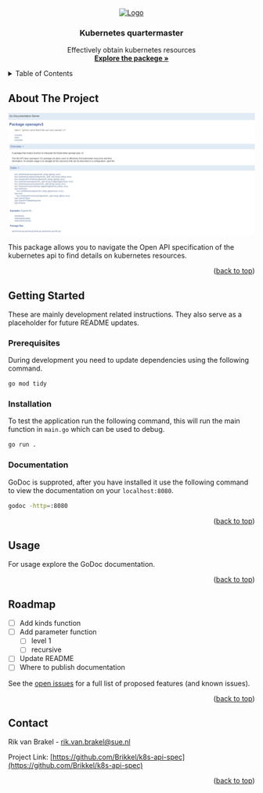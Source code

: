 <!-- Back t top pointer -->
<a name="readme-top"></a>


<!-- PROJECT LOGO -->
<br />
<div align="center">
  <a href="https://github.com/Brikkel/quartermaster-api">
    <img src="images/logo.png" alt="Logo" width="80" height="80">
  </a>

  <h3 align="center">Kubernetes quartermaster</h3>

  <p align="center">
    Effectively obtain kubernetes resources
    <br />
    <a href="https://github.com/Brikkel/quartermaster-api"><strong>Explore the packege »</strong></a>
    <br />
    
  </p>
</div>



<!-- TABLE OF CONTENTS -->
<details>
  <summary>Table of Contents</summary>
  <ol>
    <li>
      <a href="#about-the-project">About The Project</a>
    </li>
    <li>
      <a href="#getting-started">Getting Started</a>
      <ul>
        <li><a href="#prerequisites">Prerequisites</a></li>
        <li><a href="#installation">Installation</a></li>
      </ul>
    </li>
    <li><a href="#usage">Usage</a></li>
    <li><a href="#roadmap">Roadmap</a></li>
  </ol>
</details>



<!-- ABOUT THE PROJECT -->
## About The Project

![Product Name Screen Shot](https://github.com/Brikkel/k8s-api-spec/blob/master/images/documentation.jpeg?raw=true)

This package allows you to navigate the Open API specification of the kubernetes api to find details on kubernetes resources.

<p align="right">(<a href="#readme-top">back to top</a>)</p>



<!-- GETTING STARTED -->
## Getting Started

These are mainly development related instructions. They also serve as a placeholder for future README updates.

### Prerequisites

During development you need to update dependencies using the following command.

```bash
go mod tidy
```


### Installation

To test the application run the following command, this will run the main function in `main.go` which can be used to debug.

```bash
go run .
```

### Documentation

GoDoc is supproted, after you have installed it use the following command to view the documentation on your `localhost:8080`.

```bash
godoc -http=:8080
```

<p align="right">(<a href="#readme-top">back to top</a>)</p>



<!-- USAGE EXAMPLES -->
## Usage

For usage explore the GoDoc documentation.

<p align="right">(<a href="#readme-top">back to top</a>)</p>



<!-- ROADMAP -->
## Roadmap

- [ ] Add kinds function
- [ ] Add parameter function
    - [ ] level 1
    - [ ] recursive
- [ ] Update README
- [ ] Where to publish documentation

See the [open issues](https://github.com/othneildrew/Best-README-Template/issues) for a full list of proposed features (and known issues).

<p align="right">(<a href="#readme-top">back to top</a>)</p>



<!-- CONTACT -->
## Contact

Rik van Brakel - rik.van.brakel@sue.nl

Project Link: [https://github.com/Brikkel/k8s-api-spec](https://github.com/Brikkel/k8s-api-spec)

<p align="right">(<a href="#readme-top">back to top</a>)</p>
